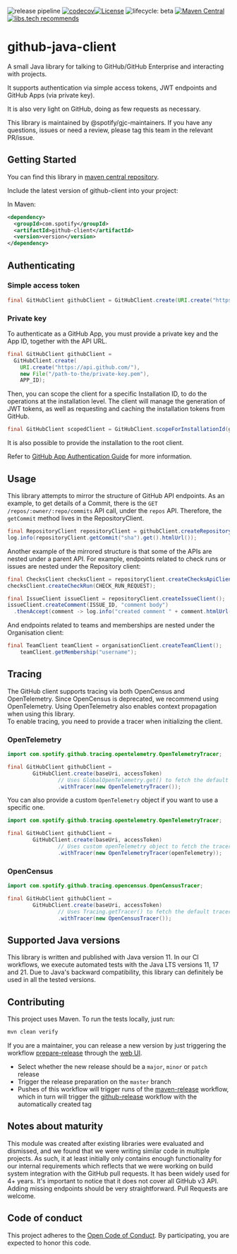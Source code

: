 ![release pipeline](https://github.com/spotify/github-java-client/actions/workflows/release.yml/badge.svg)
[![codecov](https://codecov.io/gh/spotify/github-java-client/branch/master/graph/badge.svg?token=ADHNCIESSL)](https://codecov.io/gh/spotify/github-java-client)[![License](https://img.shields.io/badge/License-Apache%202.0-blue.svg)](https://opensource.org/licenses/Apache-2.0)
![lifecycle: beta](https://img.shields.io/badge/lifecycle-beta-509bf5.svg)
[![Maven Central](https://img.shields.io/maven-central/v/com.spotify/github-client)](https://mvnrepository.com/artifact/com.spotify/github-client)
[![libs.tech recommends](https://libs.tech/project/254401089/badge.svg)](https://libs.tech/project/254401089/github-java-client)

# github-java-client

A small Java library for talking to GitHub/GitHub Enterprise and interacting with projects.

It supports authentication via simple access tokens, JWT endpoints and GitHub Apps (via private key).

It is also very light on GitHub, doing as few requests as necessary.

This library is maintained by @spotify/gjc-maintainers. If you have any questions, issues or need a
review, please tag this team in the relevant PR/issue.

## Getting Started

You can find this library in [maven central repository](https://mvnrepository.com/artifact/com.spotify/github-client).

Include the latest version of github-client into your project:

In Maven:
```xml
<dependency>
  <groupId>com.spotify</groupId>
  <artifactId>github-client</artifactId>
  <version>version</version>
</dependency>
```

## Authenticating

### Simple access token

```java
final GitHubClient githubClient = GitHubClient.create(URI.create("https://api.github.com/"), "my-access-token");
```

### Private key

To authenticate as a GitHub App, you must provide a private key and the App ID, together with the API URL.

```java
final GitHubClient githubClient =
  GitHubClient.create(
    URI.create("https://api.github.com/"),
    new File("/path-to-the/private-key.pem"),
    APP_ID);
```

Then, you can scope the client for a specific Installation ID, to do the operations at the installation level.
The client will manage the generation of JWT tokens, as well as requesting and caching the installation tokens
from GitHub.

```java
final GitHubClient scopedClient = GitHubClient.scopeForInstallationId(githubClient, INSTALLATION_ID);
```

It is also possible to provide the installation to the root client.

Refer to [GitHub App Authentication Guide](https://developer.github.com/apps/building-github-apps/authenticating-with-github-apps/) for more information.

## Usage

This library attempts to mirror the structure of GitHub API endpoints. As an example, to get details of a Commit, there is 
the `GET /repos/:owner/:repo/commits` API call, under the `repos` API. Therefore, the `getCommit` method lives in the RepositoryClient.

```java
final RepositoryClient repositoryClient = githubClient.createRepositoryClient("my-org", "my-repo");
log.info(repositoryClient.getCommit("sha").get().htmlUrl());
```

Another example of the mirrored structure is that some of the APIs are nested under a parent API.
For example, endpoints related to check runs or issues are nested under the Repository client:

```java
final ChecksClient checksClient = repositoryClient.createChecksApiClient();
checksClient.createCheckRun(CHECK_RUN_REQUEST);

final IssueClient issueClient = repositoryClient.createIssueClient();
issueClient.createComment(ISSUE_ID, "comment body")
  .thenAccept(comment -> log.info("created comment " + comment.htmlUrl()));

``` 

And endpoints related to teams and memberships are nested under the Organisation client:

```java
final TeamClient teamClient = organisationClient.createTeamClient();
    teamClient.getMembership("username");
```

## Tracing

The GitHub client supports tracing via both OpenCensus and OpenTelemetry. Since OpenCensus is deprecated, we recommend
using OpenTelemetry. Using OpenTelemetry also enables context propagation when using this library.  
To enable tracing, you need to provide a tracer when initializing the client.

### OpenTelemetry

```java
import com.spotify.github.tracing.opentelemetry.OpenTelemetryTracer;

final GitHubClient githubClient =
        GitHubClient.create(baseUri, accessToken)
                // Uses GlobalOpenTelemetry.get() to fetch the default tracer
                .withTracer(new OpenTelemetryTracer());
```

You can also provide a custom `OpenTelemetry` object if you want to use a specific one.

```java
import com.spotify.github.tracing.opentelemetry.OpenTelemetryTracer;

final GitHubClient githubClient =
        GitHubClient.create(baseUri, accessToken)
                // Uses custom openTelemetry object to fetch the tracer
                .withTracer(new OpenTelemetryTracer(openTelemetry));
```

### OpenCensus

```java
import com.spotify.github.tracing.opencensus.OpenCensusTracer;

final GitHubClient githubClient =
        GitHubClient.create(baseUri, accessToken)
                // Uses Tracing.getTracer() to fetch the default tracer
                .withTracer(new OpenCensusTracer());
```

## Supported Java versions

This library is written and published with Java version 11. In our CI workflows, we execute
automated tests with the Java LTS versions 11, 17 and 21. Due to Java's backward compatibility,
this library can definitely be used in all the tested versions.

## Contributing

This project uses Maven. To run the tests locally, just run:

```bash
mvn clean verify
```

If you are a maintainer, you can release a new version by just triggering the workflow 
[prepare-release](./.github/workflows/prepare-release.yml) through the 
[web UI](https://github.com/spotify/github-java-client/actions/workflows/prepare-release.yml).

- Select whether the new release should be a `major`, `minor` or `patch` release
- Trigger the release preparation on the `master` branch
- Pushes of this workflow will trigger runs of the
  [maven-release](https://github.com/spotify/github-java-client/actions/workflows/release.yml)
  workflow, which in turn will trigger the
  [github-release](https://github.com/spotify/github-java-client/actions/workflows/release-on-github.yml)
  workflow with the automatically created tag

## Notes about maturity

This module was created after existing libraries were evaluated and dismissed, and we found that we were writing similar
code in multiple projects. As such, it at least initially only contains enough functionality for our internal requirements
which reflects that we were working on build system integration with the GitHub pull requests. It has been widely used for 4+ 
years. It's important to notice that it does not cover all GitHub v3 API. Adding missing endpoints should be very straightforward.
Pull Requests are welcome.

## Code of conduct
This project adheres to the [Open Code of Conduct][code-of-conduct]. By participating, you are expected to honor this code.

[code-of-conduct]: https://github.com/spotify/code-of-conduct/blob/master/code-of-conduct.md
